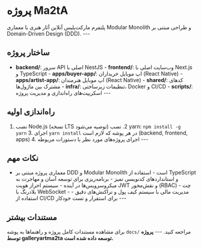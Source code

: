 # پروژه Ma2tA
پلتفرم مارکت‌پلیس آنلاین آثار هنری با معماری Modular Monolith و طراحی 
مبتنی بر Domain-Driven Design (DDD). ---
## ساختار پروژه
- **backend/**: سرور API اصلی با NestJS - **frontend/**: وب‌سایت اصلی 
با Next.js و TypeScript - **apps/buyer-app/**: اپ موبایل خریداران 
(React Native) - **apps/artist-app/**: اپ موبایل هنرمندان (React 
Native) - **shared/**: کدهای مشترک بین ماژول‌ها - **infra/**: تنظیمات 
زیرساختی، Docker و CI/CD - **scripts/**: اسکریپت‌های راه‌اندازی و 
مدیریت پروژه ---
## راه‌اندازی اولیه
1. نصب Node.js (نسخه LTS توصیه می‌شود) 2. نصب yarn: `npm install -g 
yarn` 3. اجرای `yarn install` در هر پوشه که لازم است (backend, 
frontend, apps) 4. اجرای پروژه‌های مورد نظر با دستورات مربوطه ---
## نکات مهم
- معماری پروژه مبتنی بر DDD و Modular Monolith است - استفاده از 
TypeScript و استانداردهای کدنویسی تمیز - برنامه‌ریزی برای توسعه آسان و 
مهاجرت به میکروسرویس‌ها در آینده - سیستم احراز هویت JWT و نقش‌محور 
(RBAC) - چت بلادرنگ با WebSocket - مدیریت مالی با سیستم کیف پول و 
تراکنش‌های دقیق - استفاده از CI/CD برای استقرار و تست خودکار ---
## مستندات بیشتر
برای مشاهده مستندات کامل پروژه و راهنماها به پوشه `docs/` مراجعه 
کنید. ---
**پروژه توسط galleryartma2ta توسعه داده شده است.**
